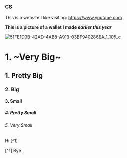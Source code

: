 ### CS

This is a website I like visiting: https://www.youtube.com

**This is a picture of a __wallet__ I made _earlier this year_**

![51FE1D3B-42AD-4AB8-A913-03BF940286EA_1_105_c](https://github.com/RiyadSaid/RiyadSaid/assets/156184703/218ce235-2737-4d01-8eae-4f1f4554e73a)

# 1. ~Very Big~
## 1. Pretty Big
### 2. Big
#### 3. Small
##### 4. Pretty Small
###### 5. Very Small

Hi [^1]

[^1] Bye
